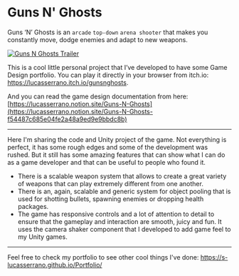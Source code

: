 # Guns N' Ghosts

Guns ‘N’ Ghosts is an ```arcade``` ```top-down``` ```arena shooter``` that makes you constantly move, dodge enemies and adapt to new weapons.

[![Guns N Ghosts Trailer](https://img.youtube.com/vi/UAoElLIHjG4/0.jpg)](https://www.youtube.com/watch?v=UAoElLIHjG4)

This is a cool little personal project that I’ve developed to have some Game Design portfolio. You can play it directly in your browser from itch.io: https://lucasserrano.itch.io/gunsnghosts.

And you can read the game design documentation from here: [https://lucasserrano.notion.site/Guns-N-Ghosts](https://lucasserrano.notion.site/Guns-N-Ghosts-f54487c685e04fe2a48a9ed9e9bbdc8b)

---

Here I'm sharing the code and Unity project of the game. Not everything is perfect, it has some rough edges and some of the development was rushed. But it still has some amazing features that can show what I can do as a game developer and that can be useful to people who found it.
* There is a scalable weapon system that allows to create a great variety of weapons that can play extremely different from one another.
* There is an, again, scalable and generic system for object pooling that is used for shotting bullets, spawning enemies or dropping health packages.
* The game has responsive controls and a lot of attention to detail to ensure that the gameplay and interaction are smooth, juicy and fun. It uses the camera shaker component that I developed to add game feel to my Unity games.

---

Feel free to check my portfolio to see other cool things I've done: https://s-lucasserrano.github.io/Portfolio/